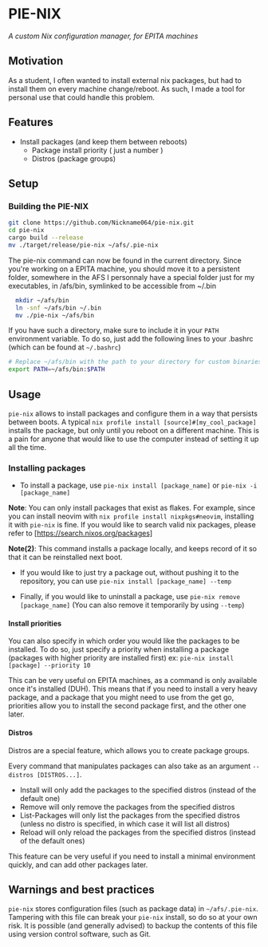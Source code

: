 # PIE-NIX
*A custom Nix configuration manager, for EPITA machines*

## Motivation
As a student, I often wanted to install external nix packages, but had to install them on every machine change/reboot.
As such, I made a tool for personal use that could handle this problem.

## Features
- Install packages (and keep them between reboots)
  - Package install priority ( just a number )
  - Distros (package groups)

## Setup

### Building the PIE-NIX

```bash
git clone https://github.com/Nickname064/pie-nix.git
cd pie-nix
cargo build --release
mv ./target/release/pie-nix ~/afs/.pie-nix
```

The pie-nix command can now be found in the current directory.
Since you're working on a EPITA machine, you should move it to a persistent folder, somewhere in the AFS
I personnaly have a special folder just for my executables, in /afs/bin, symlinked to be accessible from ~/.bin

```bash
  mkdir ~/afs/bin
  ln -snf ~/afs/bin ~/.bin
  mv ./pie-nix ~/afs/bin
```

If you have such a directory, make sure to include it in your `PATH` environment variable.
To do so, just add the following lines to your .bashrc (which can be found at `~/.bashrc`)

```bash
# Replace ~/afs/bin with the path to your directory for custom binaries
export PATH=~/afs/bin:$PATH
```

## Usage

`pie-nix` allows to install packages and configure them in a way that persists between boots.
A typical `nix profile install [source]#[my_cool_package]` installs the package, but only until you reboot on a different machine.
This is a pain for anyone that would like to use the computer instead of setting it up all the time.

### Installing packages

- To install a package, use
`pie-nix install [package_name]` or `pie-nix -i [package_name]`

__Note__: You can only install packages that exist as flakes.
For example, since you can install neovim with `nix profile install nixpkgs#neovim`, installing it with `pie-nix` is fine.
If you would like to search valid nix packages, please refer to [https://search.nixos.org/packages]

__Note(2)__: This command installs a package locally, and keeps record of it so that it can be reinstalled next boot.

- If you would like to just try a package out, without pushing it to the repository, you can use
`pie-nix install [package_name] --temp`

- Finally, if you would like to uninstall a package, use
`pie-nix remove [package_name]`
(You can also remove it temporarily by using `--temp`)

#### Install priorities
You can also specify in which order you would like the packages to be installed.
To do so, just specify a priority when installing a package (packages with higher priority are installed first)
ex: `pie-nix install [package] --priority 10`

This can be very useful on EPITA machines, as a command is only available once it's installed (DUH).
This means that if you need to install a very heavy package, and a package that you might need to use from the get go, 
priorities allow you to install the second package first, and the other one later.

#### Distros
Distros are a special feature, which allows you to create package groups.

Every command that manipulates packages can also take as an argument `--distros [DISTROS...]`.
- Install will only add the packages to the specified distros (instead of the default one)
- Remove will only remove the packages from the specified distros
- List-Packages will only list the packages from the specified distros (unless no distro is specified, in which case it will list all distros)
- Reload will only reload the packages from the specified distros (instead of the default ones)

This feature can be very useful if you need to install a minimal environment quickly, and can add other packages later.

## Warnings and best practices
`pie-nix` stores configuration files (such as package data) in `~/afs/.pie-nix`.
Tampering with this file can break your `pie-nix` install, so do so at your own risk.
It is possible (and generally advised) to backup the contents of this file using version control software, such as Git.